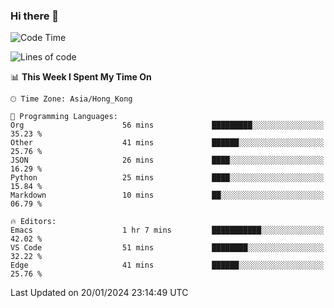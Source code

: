 ### Hi there 👋

<!--
**nicehiro/nicehiro** is a ✨ _special_ ✨ repository because its `README.md` (this file) appears on your GitHub profile.

Here are some ideas to get you started:

- 🔭 I’m currently working on ...
- 🌱 I’m currently learning ...
- 👯 I’m looking to collaborate on ...
- 🤔 I’m looking for help with ...
- 💬 Ask me about ...
- 📫 How to reach me: ...
- 😄 Pronouns: ...
- ⚡ Fun fact: ...
-->

<!--START_SECTION:waka-->
![Code Time](http://img.shields.io/badge/Code%20Time-193%20hrs%206%20mins-blue)

![Lines of code](https://img.shields.io/badge/From%20Hello%20World%20I%27ve%20Written-2.6%20million%20lines%20of%20code-blue)

📊 **This Week I Spent My Time On** 

```text
🕑︎ Time Zone: Asia/Hong_Kong

💬 Programming Languages: 
Org                      56 mins             █████████░░░░░░░░░░░░░░░░   35.23 % 
Other                    41 mins             ██████░░░░░░░░░░░░░░░░░░░   25.76 % 
JSON                     26 mins             ████░░░░░░░░░░░░░░░░░░░░░   16.29 % 
Python                   25 mins             ████░░░░░░░░░░░░░░░░░░░░░   15.84 % 
Markdown                 10 mins             ██░░░░░░░░░░░░░░░░░░░░░░░   06.79 % 

🔥 Editors: 
Emacs                    1 hr 7 mins         ███████████░░░░░░░░░░░░░░   42.02 % 
VS Code                  51 mins             ████████░░░░░░░░░░░░░░░░░   32.22 % 
Edge                     41 mins             ██████░░░░░░░░░░░░░░░░░░░   25.76 % 
```


 Last Updated on 20/01/2024 23:14:49 UTC
<!--END_SECTION:waka-->
